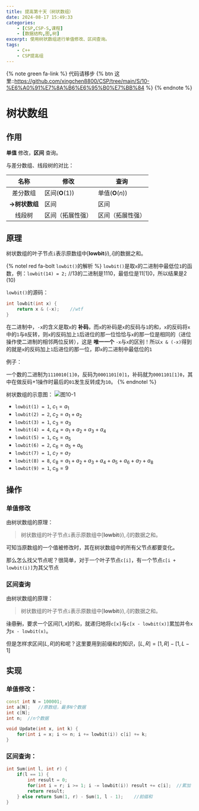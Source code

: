 ```yaml
---
title: 提高第十天（树状数组）
date: 2024-08-17 15:49:33
categories:
    - [CSP,CSP-S,课程]
    - [数据结构,图,树]
excerpt: 使用树状数组进行单值修改、区间查询。
tags: 
    - C++
    - CSP提高组
---
```


{% note green fa-link %}
代码请移步 {% btn 这里::https://github.com/xingchen8800/CSP/tree/main/S/10-%E6%A0%91%E7%8A%B6%E6%95%B0%E7%BB%84 %}
{% endnote %}

# 树状数组

## 作用

__单值__ 修改，__区间__ 查询。

与差分数组、线段树的对比：

 | 名称 | 修改 | 查询 |
 |:-:|-|-|
 |差分数组|区间($\mathbf{O}(1)$)|单值($\mathbf{O}(n)$)|
 |__→树状数组__|区间|区间|
 |线段树|区间（拓展性强）|区间（拓展性强）|

## 原理

树状数组的叶子节点`i`表示原数组中$[\mathbf{lowbit}(i), i]$的数据之和。

{% notel red fa-bolt `lowbit()`的解析 %}
`lowbit()`是取`x`的二进制中最低位`1`的函数，例：`lowbit(14) = 2;` //13的二进制是1110，最低位是11[1]0，所以结果是2 (10)

`lowbit()`的源码：
```c++
int lowbit(int x) {
    return x & (-x);    //wtf
}
```

在二进制中，`-x`的含义是取`x`的 __补码__，而`x`的补码是`x`的反码与`1`的和，`x`的反码将`x`中的`1`与`0`反转，则`x`的反码加上`1`后进位的那一位恰恰与`x`的那一位是相同的（进位操作使二进制的相邻两位反转），这是 __唯一一个__ `-x`与`x`的区别！所以`x & (-x)`得到的就是`x`的反码加上`1`后进位的那一位，即`x`的二进制中最低位的`1`

例子：

一个数的二进制为`1110010[1]0`，反码为`0001101[0]1`，补码就为`0001101[1]0`，其中在做反码+1操作时最后的`01`发生反转成为`10`。
{% endnotel %}

树状数组的示意图：
![图10-1](/images/d10-1.png)

- `lowbit(1) = 1`, $c_1 = a_1$
- `lowbit(2) = 2`, $c_2 = a_1 + a_2$
- `lowbit(3) = 1`, $c_3 = a_3$
- `lowbit(4) = 4`, $c_4 = a_1 + a_2 + a_3 + a_4$
- `lowbit(5) = 1`, $c_5 = a_5$
- `lowbit(6) = 2`, $c_6 = a_5 + a_6$
- `lowbit(7) = 1`, $c_7 = a_7$
- `lowbit(8) = 8`, $c_8 = a_1 + a_2 + a_3 + a_4 + a_5 + a_6 + a_7 + a_8$
- `lowbit(9) = 1`, $c_9 = 9$

## 操作

### 单值修改

由树状数组的原理：

>树状数组的叶子节点`i`表示原数组中$[\mathbf{lowbit}(i), i]$的数据之和。

可知当原数组的一个值被修改时，其在树状数组中的所有父节点都要变化。

那么怎么找父节点呢？很简单，对于一个叶子节点`c[i]`，有一个节点`c[i + lowbit(i)]`为其父节点

### 区间查询

由树状数组的原理：

>树状数组的叶子节点`i`表示原数组中$[\mathbf{lowbit}(i), i]$的数据之和。

~~注意到~~，要求一个区间$[1,x]$的和，就递归地将`c[x]`与`c[x - lowbit(x)]`累加并令`x`为`x - lowbit(x)`。

但是怎样求区间$[L,R]$的和呢？这里要用到前缀和的知识，$[L,R]=[1,R]-[1,L-1]$

## 实现

### 单值修改：
```c++
const int N = 100001;
int a[N];   //原数组，最多N个数据
int c[N];
int n;  //n个数据

void Update(int x, int k) {
    for(int i = x; i <= n; i += lowbit(i)) c[i] += k;
}
```

### 区间查询：
```c++
int Sum(int l, int r) {
    if(l == 1) {
        int result = 0;
        for(int i = r; i >= 1; i -= lowbit(i)) result += c[i];  //累加
        return result;
    } else return Sum(1, r) - Sum(1, l - 1);    //前缀和
}
```
